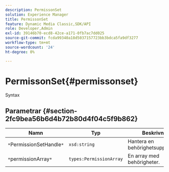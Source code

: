 ```yaml
---
description: PermissonSet
solution: Experience Manager
title: PermissonSet
feature: Dynamic Media Classic,SDK/API
role: Developer,Admin
exl-id: 39146b70-ecd8-42ce-a171-0fb7ac7dd025
source-git-commit: fcda99340a18d5037157723bb3bdca5fa9df3277
workflow-type: tm+mt
source-wordcount: '24'
ht-degree: 0%

---
```


# PermissonSet{#permissonset}

Syntax

## Parametrar {#section-2fc9bea56b6d4b72b80d4f04c5f9b862}

| Namn | Typ | Beskrivning |
|---|---|---|
| `*`PermissionSetHandle`*` | `xsd:string` | Hantera en behörighetsuppsättning. |
| `*`permissionArray`*` | `types:PermissionArray` | En array med behörigheter. |

